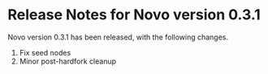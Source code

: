 # Release Notes for Novo version 0.3.1

Novo version 0.3.1 has been released, with the following changes.

1. Fix seed nodes
2. Minor post-hardfork cleanup
